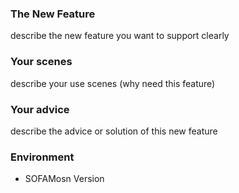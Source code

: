 ### The New Feature

describe the new feature you want to support clearly

### Your scenes

describe your use scenes (why need this feature)

### Your advice

describe the advice or solution of this new feature

### Environment
+ SOFAMosn Version